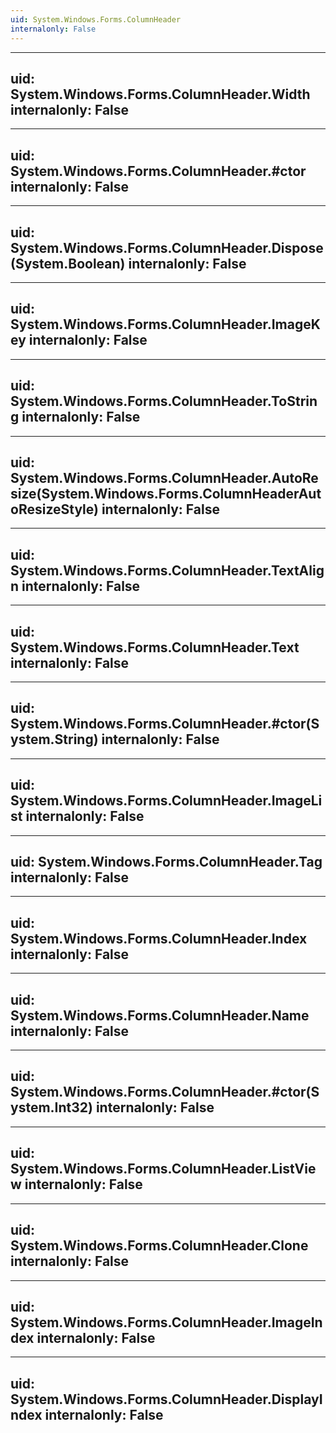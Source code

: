 ```yaml
---
uid: System.Windows.Forms.ColumnHeader
internalonly: False
---
```


---
uid: System.Windows.Forms.ColumnHeader.Width
internalonly: False
---

---
uid: System.Windows.Forms.ColumnHeader.#ctor
internalonly: False
---

---
uid: System.Windows.Forms.ColumnHeader.Dispose(System.Boolean)
internalonly: False
---

---
uid: System.Windows.Forms.ColumnHeader.ImageKey
internalonly: False
---

---
uid: System.Windows.Forms.ColumnHeader.ToString
internalonly: False
---

---
uid: System.Windows.Forms.ColumnHeader.AutoResize(System.Windows.Forms.ColumnHeaderAutoResizeStyle)
internalonly: False
---

---
uid: System.Windows.Forms.ColumnHeader.TextAlign
internalonly: False
---

---
uid: System.Windows.Forms.ColumnHeader.Text
internalonly: False
---

---
uid: System.Windows.Forms.ColumnHeader.#ctor(System.String)
internalonly: False
---

---
uid: System.Windows.Forms.ColumnHeader.ImageList
internalonly: False
---

---
uid: System.Windows.Forms.ColumnHeader.Tag
internalonly: False
---

---
uid: System.Windows.Forms.ColumnHeader.Index
internalonly: False
---

---
uid: System.Windows.Forms.ColumnHeader.Name
internalonly: False
---

---
uid: System.Windows.Forms.ColumnHeader.#ctor(System.Int32)
internalonly: False
---

---
uid: System.Windows.Forms.ColumnHeader.ListView
internalonly: False
---

---
uid: System.Windows.Forms.ColumnHeader.Clone
internalonly: False
---

---
uid: System.Windows.Forms.ColumnHeader.ImageIndex
internalonly: False
---

---
uid: System.Windows.Forms.ColumnHeader.DisplayIndex
internalonly: False
---
